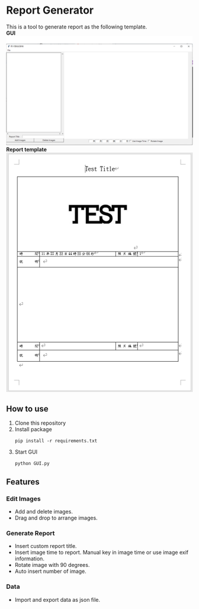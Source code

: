 # Report Generator
This is a tool to generate report as the following template.  
**GUI**  
![GUI](doc/GUI.png)
**Report template**  
![Report template](doc/report_template.png)
## **How to use**
1. Clone this repository
2. Install package  
    ```
    pip install -r requirements.txt
    ```
3. Start GUI
    ```
    python GUI.py
    ```

## **Features**
### Edit Images  
* Add and delete images.
* Drag and drop to arrange images.
### Generate Report
* Insert custom report title.
* Insert image time to report. Manual key in image time or use image exif information.
* Rotate image with 90 degrees.
* Auto insert number of image.
### Data
* Import and export data as json file.
